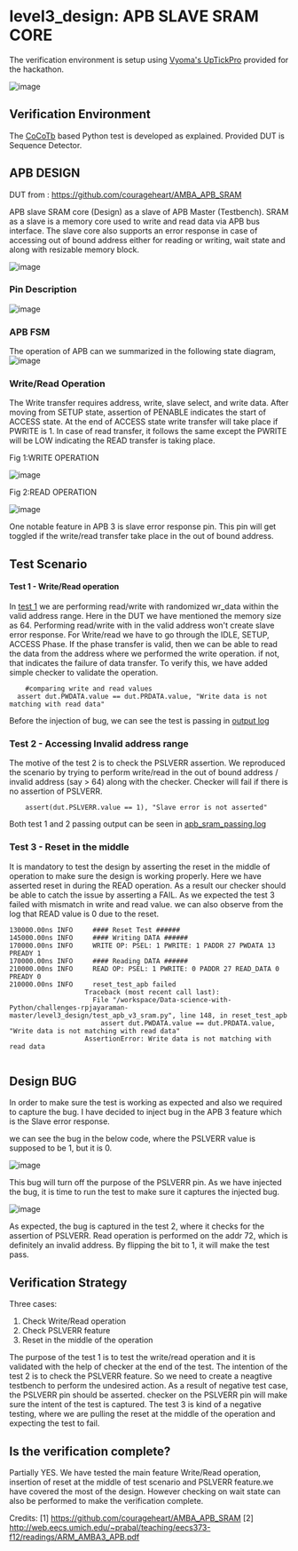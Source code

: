 # level3_design: APB SLAVE SRAM CORE

  The verification environment is setup using [Vyoma's UpTickPro](https://vyomasystems.com) provided for the hackathon.

![image](https://user-images.githubusercontent.com/105109240/182204713-72b260b6-3084-4b3f-8355-b87748ede286.png)


## Verification Environment
  The [CoCoTb](https://www.cocotb.org/) based Python test is developed as explained. Provided DUT is Sequence Detector.

## APB DESIGN

DUT from : https://github.com/courageheart/AMBA_APB_SRAM

  APB slave SRAM core (Design) as a slave of APB Master (Testbench). SRAM as a slave is a memory core used to write and read data via APB bus interface. The slave core also supports an error response in case of accessing out of bound address either for reading or writing, wait state and along with resizable memory block.
  
  ![image](https://user-images.githubusercontent.com/105109240/182030138-101ef0cf-294c-40dd-a44d-4a302adbee3f.png)

### Pin Description 
![image](https://user-images.githubusercontent.com/105109240/182030307-35caf6d2-ac29-4f25-9544-f52bfcbecd73.png)


### APB FSM
  The operation of APB can we summarized in the following state diagram,
  ![image](https://user-images.githubusercontent.com/105109240/182030273-16804dbf-5590-488c-9e51-695c7de4253c.png)

### Write/Read Operation
  The Write transfer requires address, write, slave select, and write data. After moving from SETUP state, assertion of PENABLE indicates the start of ACCESS state. At the end of ACCESS state write transfer will take place if PWRITE is 1. In case of read transfer, it follows the same except the PWRITE will be LOW indicating the READ transfer is taking place.
  
  Fig 1:WRITE OPERATION
  
  
![image](https://user-images.githubusercontent.com/105109240/182205780-7010a446-a0cf-46e6-b79c-5977c3a15145.png)

  
  Fig 2:READ OPERATION 
  
![image](https://user-images.githubusercontent.com/105109240/182205824-968ca175-b617-4f41-8061-0e3e98bcc9aa.png)

One notable feature in APB 3 is slave error response pin. This pin will get toggled if the write/read transfer take place in the out of bound address. 

## Test Scenario
#### Test 1 - Write/Read operation
  
  In [test 1](https://github.com/vyomasystems-lab/challenges-rpjayaraman/blob/master/level3_design/test_apb_v3_sram.py) we are performing read/write with randomized wr_data within the valid address range. Here in the DUT we have mentioned the memory size as 64. Performing read/write with in the valid address won't create slave error response. 
  For Write/read we have to go through the IDLE, SETUP, ACCESS Phase. If the phase transfer is valid, then we can be able to read the data from the address where we performed the write operation. if not, that indicates the failure of data transfer.  To verify this, we have added simple checker to validate the operation.
  
  ```
      #comparing write and read values
    assert dut.PWDATA.value == dut.PRDATA.value, "Write data is not matching with read data"
  ```
  
  Before the injection of bug, we can see the test is passing in [output log](https://github.com/vyomasystems-lab/challenges-rpjayaraman/blob/master/level3_design/apb_sram_passing.log)
  
  ### Test 2 - Accessing Invalid address range
   The motive of the test 2 is to check the PSLVERR assertion. We reproduced the scenario by trying to perform write/read in the out of bound address / invalid address (say > 64) along with the checker. Checker will fail if there is no assertion of PSLVERR. 
   
    
        assert(dut.PSLVERR.value == 1), "Slave error is not asserted"
    
    
  Both test 1 and 2 passing output can be seen in [apb_sram_passing.log](https://github.com/vyomasystems-lab/challenges-rpjayaraman/blob/master/level3_design/apb_sram_passing.log)
  
### Test 3 - Reset in the middle
  It is mandatory to test the design by asserting the reset in the middle of operation to make sure the design is working properly. Here we have asserted reset in during the READ operation. As a result our checker should be able to catch the issue by asserting a FAIL. As we expected the test 3 failed with mismatch in write and read value. we can also observe from the log that READ value is 0 due to the reset.
  
  ```
  130000.00ns INFO     #### Reset Test ######
145000.00ns INFO     #### Writing DATA ######
170000.00ns INFO     WRITE OP: PSEL: 1 PWRITE: 1 PADDR 27 PWDATA 13 PREADY 1
170000.00ns INFO     #### Reading DATA ######
210000.00ns INFO     READ OP: PSEL: 1 PWRITE: 0 PADDR 27 READ_DATA 0 PREADY 0
210000.00ns INFO     reset_test_apb failed
                     Traceback (most recent call last):
                       File "/workspace/Data-science-with-Python/challenges-rpjayaraman-master/level3_design/test_apb_v3_sram.py", line 148, in reset_test_apb
                         assert dut.PWDATA.value == dut.PRDATA.value, "Write data is not matching with read data"
                     AssertionError: Write data is not matching with read data
                    
  ```
## Design BUG
  In order to make sure the test is working as expected and also we required to capture the bug. I have decided to inject bug in the APB 3 feature which is the Slave error response.
  
  we can see the bug in the below code, where the PSLVERR value is supposed to be 1, but it is 0.
  
  
 ![image](https://user-images.githubusercontent.com/105109240/182031226-61bd0ad5-bc17-48f4-a217-3b74a0961f84.png)

This bug will turn off the purpose of the PSLVERR pin. As we have injected the bug, it is time to run the test to make sure it captures the injected bug. 

![image](https://user-images.githubusercontent.com/105109240/182206331-e45eca08-21ea-4df9-bfd5-92da2b44e781.png)

As expected, the bug is captured in the test 2, where it checks for the assertion of PSLVERR. Read operation is performed on the addr 72, which is definitely an invalid address. By flipping the bit to 1, it will make the test pass.
 
## Verification Strategy

Three cases:
 1. Check Write/Read operation
 2. Check PSLVERR feature
 3. Reset in the middle of the operation

    
  The purpose of the test 1 is to test the write/read operation and it is validated with the help of checker at the end of the test. 
  The intention of the test 2 is to check the PSLVERR feature. So we need to create a neagtive testbench to perform the undesired action. As a result of negative test case, the PSLVERR pin should be asserted. checker on the PSLVERR pin will make sure the intent of the test is captured.
  The test 3 is kind of a negative testing, where we are pulling the reset at the middle of the operation and expecting the test to fail.

## Is the verification complete?
   Partially YES. We have tested the main feature Write/Read operation,  insertion of reset at the middle of test scenario and PSLVERR feature.we have covered the most of the design. However checking on wait state can also be performed to make the verification complete.
    
  Credits: 
  [1] https://github.com/courageheart/AMBA_APB_SRAM
  [2] http://web.eecs.umich.edu/~prabal/teaching/eecs373-f12/readings/ARM_AMBA3_APB.pdf

